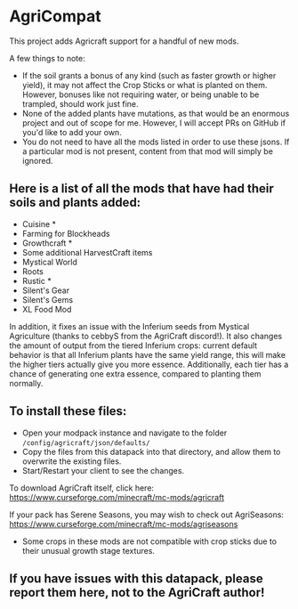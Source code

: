 # AgriCompat

This project adds Agricraft support for a handful of new mods.

A few things to note:
- If the soil grants a bonus of any kind (such as faster growth or higher yield), it may not affect the Crop Sticks or what is planted on them. However, bonuses like not requiring water, or being unable to be trampled, should work just fine.
- None of the added plants have mutations, as that would be an enormous project and out of scope for me. However, I will accept PRs on GitHub if you'd like to add your own.
- You do not need to have all the mods listed in order to use these jsons. If a particular mod is not present, content from that mod will simply be ignored.

## Here is a list of all the mods that have had their soils and plants added:
- Cuisine *
- Farming for Blockheads
- Growthcraft *
- Some additional HarvestCraft items
- Mystical World
- Roots
- Rustic *
- Silent's Gear
- Silent's Gems
- XL Food Mod

In addition, it fixes an issue with the Inferium seeds from Mystical Agriculture (thanks to cebbyS from the AgriCraft discord!). It also changes the amount of output from the tiered Inferium crops: current default behavior is that all Inferium plants have the same yield range, this will make the higher tiers actually give you more essence. Additionally, each tier has a chance of generating one extra essence, compared to planting them normally.

## To install these files:
- Open your modpack instance and navigate to the folder `/config/agricraft/json/defaults/`
- Copy the files from this datapack into that directory, and allow them to overwrite the existing files.
- Start/Restart your client to see the changes.

To download AgriCraft itself, click here: https://www.curseforge.com/minecraft/mc-mods/agricraft

If your pack has Serene Seasons, you may wish to check out AgriSeasons: https://www.curseforge.com/minecraft/mc-mods/agriseasons

* Some crops in these mods are not compatible with crop sticks due to their unusual growth stage textures.

## If you have issues with this datapack, please report them here, not to the AgriCraft author!
